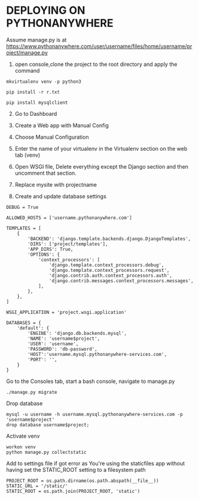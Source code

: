 # DEPLOYING ON PYTHONANYWHERE
	
Assume manage.py is at https://www.pythonanywhere.com/user/username/files/home/username/project/manage.py

1. open console,clone the project to the root directory and apply the command
```
mkvirtualenv venv -p python3

pip install -r r.txt

pip install mysqlclient
```

2. Go to Dashboard

3. Create a Web app with Manual Config

4. Choose Manual Configuration

5. Enter the name of your virtualenv in the Virtualenv section on the web tab (venv)

6. Open WSGI file, Delete everything except the Django section and then uncomment that section.

7. Replace mysite with projectname

8. Create and update database settings
    
```
DEBUG = True

ALLOWED_HOSTS = ['username.pythonanywhere.com']

TEMPLATES = [
	{
		'BACKEND': 'django.template.backends.django.DjangoTemplates',
		'DIRS': ['project/templates'],
		'APP_DIRS': True,
		'OPTIONS': {
			'context_processors': [
				'django.template.context_processors.debug',
				'django.template.context_processors.request',
				'django.contrib.auth.context_processors.auth',
				'django.contrib.messages.context_processors.messages',
			],
		},
	},
]

WSGI_APPLICATION = 'project.wsgi.application'

DATABASES = {
	'default': {
		'ENGINE': 'django.db.backends.mysql',
		'NAME': 'username$project',
		'USER': 'username',
		'PASSWORD': 'db-password',
		'HOST':'username.mysql.pythonanywhere-services.com',
		'PORT': '',
	}
}

```
Go to the Consoles tab, start a bash console, navigate to manage.py

```
./manage.py migrate
``` 
Drop database

```
mysql -u username -h username.mysql.pythonanywhere-services.com -p 'username$project'
drop database username$project;
```

Activate venv
```
workon venv
python manage.py collectstatic
```

Add to settings file if got error as
You're using the staticfiles app without having set the STATIC_ROOT setting to a filesystem path
```
PROJECT_ROOT = os.path.dirname(os.path.abspath(__file__))
STATIC_URL = '/static/'
STATIC_ROOT = os.path.join(PROJECT_ROOT, 'static')

```
